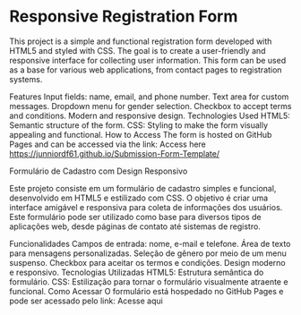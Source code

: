 # Responsive Registration Form

This project is a simple and functional registration form developed with HTML5 and styled with CSS. The goal is to create a user-friendly and responsive interface for collecting user information. This form can be used as a base for various web applications, from contact pages to registration systems.

Features
Input fields: name, email, and phone number.
Text area for custom messages.
Dropdown menu for gender selection.
Checkbox to accept terms and conditions.
Modern and responsive design.
Technologies Used
HTML5: Semantic structure of the form.
CSS: Styling to make the form visually appealing and functional.
How to Access
The form is hosted on GitHub Pages and can be accessed via the link: Access here https://junniordf61.github.io/Submission-Form-Template/




Formulário de Cadastro com Design Responsivo

Este projeto consiste em um formulário de cadastro simples e funcional, desenvolvido em HTML5 e estilizado com CSS. O objetivo é criar uma interface amigável e responsiva para coleta de informações dos usuários. Este formulário pode ser utilizado como base para diversos tipos de aplicações web, desde páginas de contato até sistemas de registro.

Funcionalidades
Campos de entrada: nome, e-mail e telefone.
Área de texto para mensagens personalizadas.
Seleção de gênero por meio de um menu suspenso.
Checkbox para aceitar os termos e condições.
Design moderno e responsivo.
Tecnologias Utilizadas
HTML5: Estrutura semântica do formulário.
CSS: Estilização para tornar o formulário visualmente atraente e funcional.
Como Acessar
O formulário está hospedado no GitHub Pages e pode ser acessado pelo link: Acesse aqui




